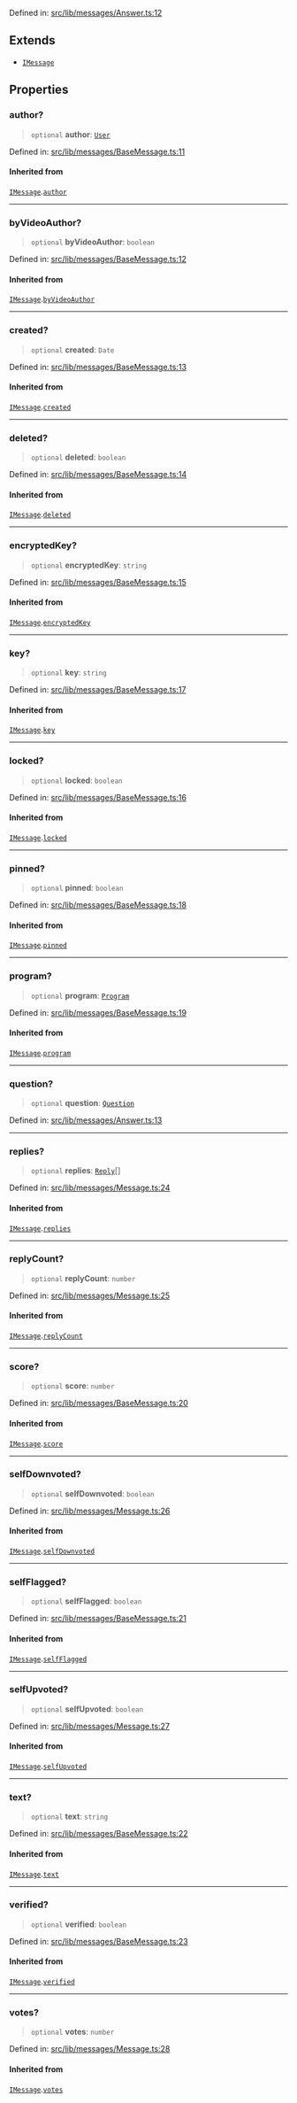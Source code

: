Defined in: [src/lib/messages/Answer.ts:12](https://github.com/bhavjitChauhan/khan-api/blob/67d30ab4498111952301bcaddbef9a132bf75105/src/lib/messages/Answer.ts#L12)

## Extends

- [`IMessage`](api/interfaces%5CIMessage.md)

## Properties

### author?

> `optional` **author**: [`User`](api/classes%5CUser.md)

Defined in: [src/lib/messages/BaseMessage.ts:11](https://github.com/bhavjitChauhan/khan-api/blob/67d30ab4498111952301bcaddbef9a132bf75105/src/lib/messages/BaseMessage.ts#L11)

#### Inherited from

[`IMessage`](api/interfaces%5CIMessage.md).[`author`](api/interfaces%5CIMessage.md#author)

***

### byVideoAuthor?

> `optional` **byVideoAuthor**: `boolean`

Defined in: [src/lib/messages/BaseMessage.ts:12](https://github.com/bhavjitChauhan/khan-api/blob/67d30ab4498111952301bcaddbef9a132bf75105/src/lib/messages/BaseMessage.ts#L12)

#### Inherited from

[`IMessage`](api/interfaces%5CIMessage.md).[`byVideoAuthor`](api/interfaces%5CIMessage.md#byvideoauthor)

***

### created?

> `optional` **created**: `Date`

Defined in: [src/lib/messages/BaseMessage.ts:13](https://github.com/bhavjitChauhan/khan-api/blob/67d30ab4498111952301bcaddbef9a132bf75105/src/lib/messages/BaseMessage.ts#L13)

#### Inherited from

[`IMessage`](api/interfaces%5CIMessage.md).[`created`](api/interfaces%5CIMessage.md#created)

***

### deleted?

> `optional` **deleted**: `boolean`

Defined in: [src/lib/messages/BaseMessage.ts:14](https://github.com/bhavjitChauhan/khan-api/blob/67d30ab4498111952301bcaddbef9a132bf75105/src/lib/messages/BaseMessage.ts#L14)

#### Inherited from

[`IMessage`](api/interfaces%5CIMessage.md).[`deleted`](api/interfaces%5CIMessage.md#deleted)

***

### encryptedKey?

> `optional` **encryptedKey**: `string`

Defined in: [src/lib/messages/BaseMessage.ts:15](https://github.com/bhavjitChauhan/khan-api/blob/67d30ab4498111952301bcaddbef9a132bf75105/src/lib/messages/BaseMessage.ts#L15)

#### Inherited from

[`IMessage`](api/interfaces%5CIMessage.md).[`encryptedKey`](api/interfaces%5CIMessage.md#encryptedkey)

***

### key?

> `optional` **key**: `string`

Defined in: [src/lib/messages/BaseMessage.ts:17](https://github.com/bhavjitChauhan/khan-api/blob/67d30ab4498111952301bcaddbef9a132bf75105/src/lib/messages/BaseMessage.ts#L17)

#### Inherited from

[`IMessage`](api/interfaces%5CIMessage.md).[`key`](api/interfaces%5CIMessage.md#key)

***

### locked?

> `optional` **locked**: `boolean`

Defined in: [src/lib/messages/BaseMessage.ts:16](https://github.com/bhavjitChauhan/khan-api/blob/67d30ab4498111952301bcaddbef9a132bf75105/src/lib/messages/BaseMessage.ts#L16)

#### Inherited from

[`IMessage`](api/interfaces%5CIMessage.md).[`locked`](api/interfaces%5CIMessage.md#locked)

***

### pinned?

> `optional` **pinned**: `boolean`

Defined in: [src/lib/messages/BaseMessage.ts:18](https://github.com/bhavjitChauhan/khan-api/blob/67d30ab4498111952301bcaddbef9a132bf75105/src/lib/messages/BaseMessage.ts#L18)

#### Inherited from

[`IMessage`](api/interfaces%5CIMessage.md).[`pinned`](api/interfaces%5CIMessage.md#pinned)

***

### program?

> `optional` **program**: [`Program`](api/classes%5CProgram.md)

Defined in: [src/lib/messages/BaseMessage.ts:19](https://github.com/bhavjitChauhan/khan-api/blob/67d30ab4498111952301bcaddbef9a132bf75105/src/lib/messages/BaseMessage.ts#L19)

#### Inherited from

[`IMessage`](api/interfaces%5CIMessage.md).[`program`](api/interfaces%5CIMessage.md#program)

***

### question?

> `optional` **question**: [`Question`](api/classes%5CQuestion.md)

Defined in: [src/lib/messages/Answer.ts:13](https://github.com/bhavjitChauhan/khan-api/blob/67d30ab4498111952301bcaddbef9a132bf75105/src/lib/messages/Answer.ts#L13)

***

### replies?

> `optional` **replies**: [`Reply`](api/classes%5CReply.md)[]

Defined in: [src/lib/messages/Message.ts:24](https://github.com/bhavjitChauhan/khan-api/blob/67d30ab4498111952301bcaddbef9a132bf75105/src/lib/messages/Message.ts#L24)

#### Inherited from

[`IMessage`](api/interfaces%5CIMessage.md).[`replies`](api/interfaces%5CIMessage.md#replies)

***

### replyCount?

> `optional` **replyCount**: `number`

Defined in: [src/lib/messages/Message.ts:25](https://github.com/bhavjitChauhan/khan-api/blob/67d30ab4498111952301bcaddbef9a132bf75105/src/lib/messages/Message.ts#L25)

#### Inherited from

[`IMessage`](api/interfaces%5CIMessage.md).[`replyCount`](api/interfaces%5CIMessage.md#replycount)

***

### score?

> `optional` **score**: `number`

Defined in: [src/lib/messages/BaseMessage.ts:20](https://github.com/bhavjitChauhan/khan-api/blob/67d30ab4498111952301bcaddbef9a132bf75105/src/lib/messages/BaseMessage.ts#L20)

#### Inherited from

[`IMessage`](api/interfaces%5CIMessage.md).[`score`](api/interfaces%5CIMessage.md#score)

***

### selfDownvoted?

> `optional` **selfDownvoted**: `boolean`

Defined in: [src/lib/messages/Message.ts:26](https://github.com/bhavjitChauhan/khan-api/blob/67d30ab4498111952301bcaddbef9a132bf75105/src/lib/messages/Message.ts#L26)

#### Inherited from

[`IMessage`](api/interfaces%5CIMessage.md).[`selfDownvoted`](api/interfaces%5CIMessage.md#selfdownvoted)

***

### selfFlagged?

> `optional` **selfFlagged**: `boolean`

Defined in: [src/lib/messages/BaseMessage.ts:21](https://github.com/bhavjitChauhan/khan-api/blob/67d30ab4498111952301bcaddbef9a132bf75105/src/lib/messages/BaseMessage.ts#L21)

#### Inherited from

[`IMessage`](api/interfaces%5CIMessage.md).[`selfFlagged`](api/interfaces%5CIMessage.md#selfflagged)

***

### selfUpvoted?

> `optional` **selfUpvoted**: `boolean`

Defined in: [src/lib/messages/Message.ts:27](https://github.com/bhavjitChauhan/khan-api/blob/67d30ab4498111952301bcaddbef9a132bf75105/src/lib/messages/Message.ts#L27)

#### Inherited from

[`IMessage`](api/interfaces%5CIMessage.md).[`selfUpvoted`](api/interfaces%5CIMessage.md#selfupvoted)

***

### text?

> `optional` **text**: `string`

Defined in: [src/lib/messages/BaseMessage.ts:22](https://github.com/bhavjitChauhan/khan-api/blob/67d30ab4498111952301bcaddbef9a132bf75105/src/lib/messages/BaseMessage.ts#L22)

#### Inherited from

[`IMessage`](api/interfaces%5CIMessage.md).[`text`](api/interfaces%5CIMessage.md#text)

***

### verified?

> `optional` **verified**: `boolean`

Defined in: [src/lib/messages/BaseMessage.ts:23](https://github.com/bhavjitChauhan/khan-api/blob/67d30ab4498111952301bcaddbef9a132bf75105/src/lib/messages/BaseMessage.ts#L23)

#### Inherited from

[`IMessage`](api/interfaces%5CIMessage.md).[`verified`](api/interfaces%5CIMessage.md#verified)

***

### votes?

> `optional` **votes**: `number`

Defined in: [src/lib/messages/Message.ts:28](https://github.com/bhavjitChauhan/khan-api/blob/67d30ab4498111952301bcaddbef9a132bf75105/src/lib/messages/Message.ts#L28)

#### Inherited from

[`IMessage`](api/interfaces%5CIMessage.md).[`votes`](api/interfaces%5CIMessage.md#votes)
